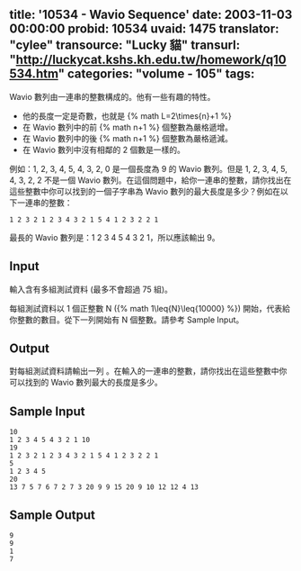 title: '10534 - Wavio Sequence'
date: 2003-11-03 00:00:00
probid: 10534
uvaid: 1475
translator: "cylee"
transource: "Lucky 貓"
transurl: "http://luckycat.kshs.kh.edu.tw/homework/q10534.htm"
categories: "volume - 105"
tags:
---

Wavio 數列由一連串的整數構成的。他有一些有趣的特性。

- 他的長度一定是奇數，也就是 {% math L=2\times{n}+1 %}
- 在 Wavio 數列中的前 {% math n+1 %} 個整數為嚴格遞增。
- 在 Wavio 數列中的後 {% math n+1 %} 個整數為嚴格遞減。
- 在 Wavio 數列中沒有相鄰的 2 個數是一樣的。

例如：1, 2, 3, 4, 5, 4, 3, 2, 0 是一個長度為 9 的 Wavio 數列。但是 1, 2, 3, 4, 5, 4, 3, 2, 2 不是一個 Wavio 數列。在這個問題中，給你一連串的整數，請你找出在這些整數中你可以找到的一個子字串為 Wavio 數列的最大長度是多少？例如在以下一連串的整數：

	1 2 3 2 1 2 3 4 3 2 1 5 4 1 2 3 2 2 1

最長的 Wavio 數列是：1 2 3 4 5 4 3 2 1，所以應該輸出 9。

## Input ##

輸入含有多組測試資料 (最多不會超過 75 組)。

每組測試資料以 1 個正整數 N ({% math 1\leq{N}\leq{10000} %}) 開始，代表給你整數的數目。從下一列開始有 N 個整數。請參考 Sample Input。

## Output ##

對每組測試資料請輸出一列 。在輸入的一連串的整數，請你找出在這些整數中你可以找到的 Wavio 數列最大的長度是多少。

## Sample Input ##

	10
	1 2 3 4 5 4 3 2 1 10
	19
	1 2 3 2 1 2 3 4 3 2 1 5 4 1 2 3 2 2 1
	5
	1 2 3 4 5
	20 
	13 7 5 7 6 7 2 7 3 20 9 9 15 20 9 10 12 12 4 13

## Sample Output ##

	9
	9
	1
	7